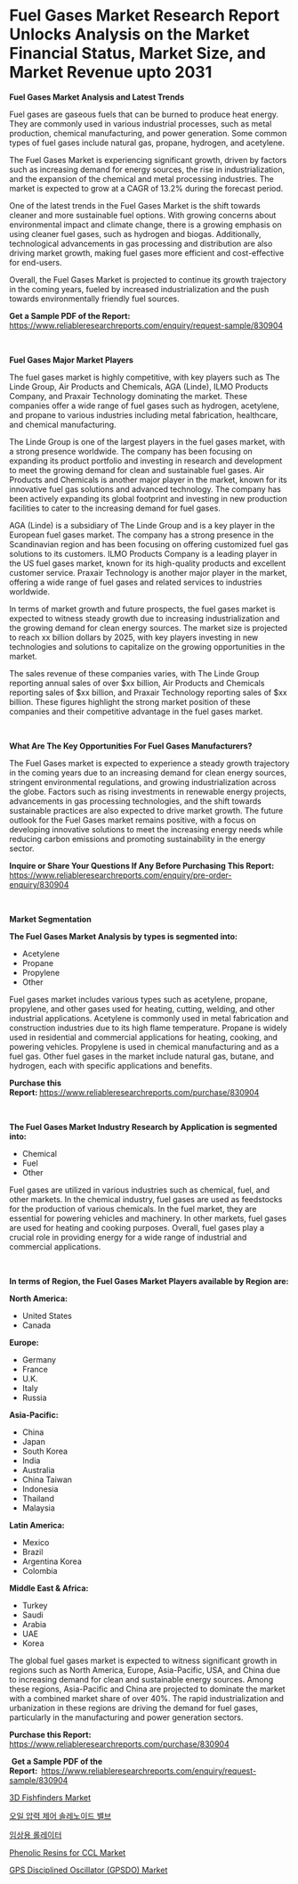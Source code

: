<p><h1>Fuel Gases Market Research Report Unlocks Analysis on the Market Financial Status, Market Size, and Market Revenue upto 2031</h1></p><p><strong>Fuel Gases Market Analysis and Latest Trends</strong></p>
<p><p>Fuel gases are gaseous fuels that can be burned to produce heat energy. They are commonly used in various industrial processes, such as metal production, chemical manufacturing, and power generation. Some common types of fuel gases include natural gas, propane, hydrogen, and acetylene.</p><p>The Fuel Gases Market is experiencing significant growth, driven by factors such as increasing demand for energy sources, the rise in industrialization, and the expansion of the chemical and metal processing industries. The market is expected to grow at a CAGR of 13.2% during the forecast period.</p><p>One of the latest trends in the Fuel Gases Market is the shift towards cleaner and more sustainable fuel options. With growing concerns about environmental impact and climate change, there is a growing emphasis on using cleaner fuel gases, such as hydrogen and biogas. Additionally, technological advancements in gas processing and distribution are also driving market growth, making fuel gases more efficient and cost-effective for end-users.</p><p>Overall, the Fuel Gases Market is projected to continue its growth trajectory in the coming years, fueled by increased industrialization and the push towards environmentally friendly fuel sources.</p></p>
<p><strong>Get a Sample PDF of the Report:&nbsp;</strong> <a href="https://www.reliableresearchreports.com/enquiry/request-sample/830904">https://www.reliableresearchreports.com/enquiry/request-sample/830904</a></p>
<p>&nbsp;</p>
<p><strong>Fuel Gases Major Market Players</strong></p>
<p><p>The fuel gases market is highly competitive, with key players such as The Linde Group, Air Products and Chemicals, AGA (Linde), ILMO Products Company, and Praxair Technology dominating the market. These companies offer a wide range of fuel gases such as hydrogen, acetylene, and propane to various industries including metal fabrication, healthcare, and chemical manufacturing.</p><p>The Linde Group is one of the largest players in the fuel gases market, with a strong presence worldwide. The company has been focusing on expanding its product portfolio and investing in research and development to meet the growing demand for clean and sustainable fuel gases. Air Products and Chemicals is another major player in the market, known for its innovative fuel gas solutions and advanced technology. The company has been actively expanding its global footprint and investing in new production facilities to cater to the increasing demand for fuel gases.</p><p>AGA (Linde) is a subsidiary of The Linde Group and is a key player in the European fuel gases market. The company has a strong presence in the Scandinavian region and has been focusing on offering customized fuel gas solutions to its customers. ILMO Products Company is a leading player in the US fuel gases market, known for its high-quality products and excellent customer service. Praxair Technology is another major player in the market, offering a wide range of fuel gases and related services to industries worldwide.</p><p>In terms of market growth and future prospects, the fuel gases market is expected to witness steady growth due to increasing industrialization and the growing demand for clean energy sources. The market size is projected to reach xx billion dollars by 2025, with key players investing in new technologies and solutions to capitalize on the growing opportunities in the market.</p><p>The sales revenue of these companies varies, with The Linde Group reporting annual sales of over $xx billion, Air Products and Chemicals reporting sales of $xx billion, and Praxair Technology reporting sales of $xx billion. These figures highlight the strong market position of these companies and their competitive advantage in the fuel gases market.</p></p>
<p>&nbsp;</p>
<p><strong>What Are The Key Opportunities For Fuel Gases Manufacturers?</strong></p>
<p><p>The Fuel Gases market is expected to experience a steady growth trajectory in the coming years due to an increasing demand for clean energy sources, stringent environmental regulations, and growing industrialization across the globe. Factors such as rising investments in renewable energy projects, advancements in gas processing technologies, and the shift towards sustainable practices are also expected to drive market growth. The future outlook for the Fuel Gases market remains positive, with a focus on developing innovative solutions to meet the increasing energy needs while reducing carbon emissions and promoting sustainability in the energy sector.</p></p>
<p><strong>Inquire or Share Your Questions If Any Before Purchasing This Report:</strong> <a href="https://www.reliableresearchreports.com/enquiry/pre-order-enquiry/830904">https://www.reliableresearchreports.com/enquiry/pre-order-enquiry/830904</a></p>
<p>&nbsp;</p>
<p><strong>Market Segmentation</strong></p>
<p><strong>The Fuel Gases Market Analysis by types is segmented into:</strong></p>
<p><ul><li>Acetylene</li><li>Propane</li><li>Propylene</li><li>Other</li></ul></p>
<p><p>Fuel gases market includes various types such as acetylene, propane, propylene, and other gases used for heating, cutting, welding, and other industrial applications. Acetylene is commonly used in metal fabrication and construction industries due to its high flame temperature. Propane is widely used in residential and commercial applications for heating, cooking, and powering vehicles. Propylene is used in chemical manufacturing and as a fuel gas. Other fuel gases in the market include natural gas, butane, and hydrogen, each with specific applications and benefits.</p></p>
<p><strong>Purchase this Report:&nbsp;</strong><a href="https://www.reliableresearchreports.com/purchase/830904">https://www.reliableresearchreports.com/purchase/830904</a></p>
<p>&nbsp;</p>
<p><strong>The Fuel Gases Market Industry Research by Application is segmented into:</strong></p>
<p><ul><li>Chemical</li><li>Fuel</li><li>Other</li></ul></p>
<p><p>Fuel gases are utilized in various industries such as chemical, fuel, and other markets. In the chemical industry, fuel gases are used as feedstocks for the production of various chemicals. In the fuel market, they are essential for powering vehicles and machinery. In other markets, fuel gases are used for heating and cooking purposes. Overall, fuel gases play a crucial role in providing energy for a wide range of industrial and commercial applications.</p></p>
<p>&nbsp;</p>
<p><strong>In terms of Region, the Fuel Gases Market Players available by Region are:</strong></p>
<p>
    <p> <strong> North America: </strong>
        <ul>
            <li>United States</li>
            <li>Canada</li>
        </ul>
        </p> 
    <p> <strong> Europe: </strong>
        <ul>
            <li>Germany</li>
            <li>France</li>
            <li>U.K.</li>
            <li>Italy</li>
            <li>Russia</li>
        </ul>
        </p> 
    <p> <strong> Asia-Pacific: </strong>
        <ul>
            <li>China</li>
            <li>Japan</li>
            <li>South Korea</li>
            <li>India</li>
            <li>Australia</li>
            <li>China Taiwan</li>
            <li>Indonesia</li>
            <li>Thailand</li>
            <li>Malaysia</li>
        </ul>
        </p> 
    <p> <strong> Latin America: </strong>
        <ul>
            <li>Mexico</li>
            <li>Brazil</li>
            <li>Argentina Korea</li>
            <li>Colombia</li>
        </ul>
        </p> 
    <p> <strong> Middle East & Africa: </strong>
        <ul>
            <li>Turkey</li>
            <li>Saudi</li>
            <li>Arabia</li>
            <li>UAE</li>
            <li>Korea</li>
        </ul>
    </p>
    </p>
<p><p>The global fuel gases market is expected to witness significant growth in regions such as North America, Europe, Asia-Pacific, USA, and China due to increasing demand for clean and sustainable energy sources. Among these regions, Asia-Pacific and China are projected to dominate the market with a combined market share of over 40%. The rapid industrialization and urbanization in these regions are driving the demand for fuel gases, particularly in the manufacturing and power generation sectors.</p></p>
<p><strong>Purchase this Report: </strong><a href="https://www.reliableresearchreports.com/purchase/830904">https://www.reliableresearchreports.com/purchase/830904</a></p>
<p>&nbsp;<strong>Get a Sample PDF of the Report:&nbsp;&nbsp;</strong><a href="https://www.reliableresearchreports.com/enquiry/request-sample/830904">https://www.reliableresearchreports.com/enquiry/request-sample/830904</a></p>
<p><strong></strong></p>
<p><p><a href="https://issuu.com/reportprime-2/docs/3d-fishfinders-market-size-2030.pptx">3D Fishfinders Market</a></p><p><a href="https://github.com/fredrickeglers/Market-Research-Report-List-1/blob/main/6135591191269.md">오일 압력 제어 솔레노이드 밸브</a></p><p><a href="https://medium.com/@dadanedu33/%EC%9E%84%EC%83%81-%EB%A1%A4%EB%A0%88%EC%9D%B4%ED%84%B0-%EB%A7%88%EC%BC%93-%EB%B6%84%EC%84%9D-%EA%B8%80%EB%A1%9C%EB%B2%8C-%EC%82%B0%EC%97%85-%EC%A0%84%EB%A7%9D-%EB%B0%8F-%EC%98%88%EC%B8%A1-2024%EB%85%84%EB%B6%80%ED%84%B0-2031%EB%85%84-02decb6c2ab5">임상용 롤레이터</a></p><p><a href="https://forested-sushi-9b0.notion.site/Phenolic-Resins-for-CCL-Market-Size-2024-2031-Global-Industrial-Analysis-Key-Geographical-Regions-563f365469f14662902f21c04598844d">Phenolic Resins for CCL Market</a></p><p><a href="https://issuu.com/reportprime-2/docs/gps-disciplined-oscillator-gpsdo-market-size-2030.">GPS Disciplined Oscillator (GPSDO) Market</a></p></p>